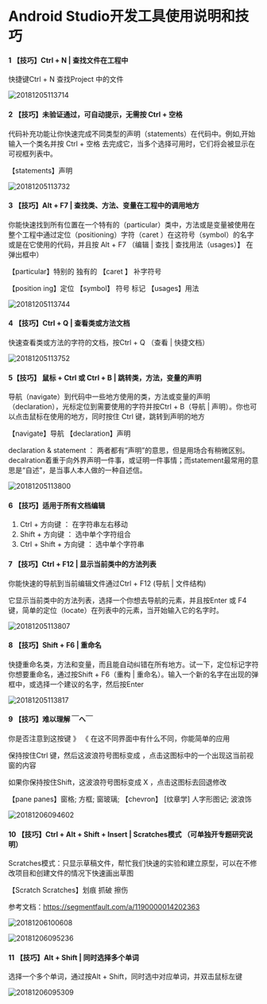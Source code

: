 

# Android Studio开发工具使用说明和技巧

#### 1 【技巧】Ctrl + N  | 查找文件在工程中

快捷键Ctrl + N 查找Project 中的文件

![20181205113714](https://github.com/WikeQi/DevelopmentToolsDoc/blob/master/docPics/20181205113714.png)

#### 2 【技巧】未验证通过，可自动提示，无需按 Ctrl + 空格

代码补充功能让你快速完成不同类型的声明（statements）在代码中。例如,开始输入一个类名并按 Ctrl + 空格 去完成它，当多个选择可用时，它们将会被显示在可视框列表中。

【statements】声明

![20181205113732](https://github.com/WikeQi/DevelopmentToolsDoc/blob/master/docPics/20181205113732.png)



#### 3 【技巧】Alt + F7  |  查找类、方法、变量在工程中的调用地方

你能快速找到所有位置在一个特有的（particular）类中，方法或是变量被使用在整个工程中通过定位（positioning）字符（caret ）在这符号（symbol）的名字或是在它使用的代码，并且按 Alt + F7 （编辑 | 查找 | 查找用法（usages）】 在弹出框中）

【particular】特别的 独有的 【caret 】 补字符号

【position ing】定位 【symbol】 符号 标记 【usages】用法 



![20181205113744](https://github.com/WikeQi/DevelopmentToolsDoc/blob/master/docPics/20181205113744.png)



#### 4 【技巧】Ctrl + Q  |  查看类或方法文档

快速查看类或方法的字符的文档，按Ctrl + Q （查看 | 快捷文档）

![20181205113752](https://github.com/WikeQi/DevelopmentToolsDoc/blob/master/docPics/20181205113752.png)

####  5【技巧】 鼠标 + Ctrl 或 Ctrl + B | 跳转类，方法，变量的声明

导航（navigate）到代码中一些地方使用的类，方法或变量的声明（declaration），光标定位到需要使用的字符并按Ctrl + B（导航  | 声明）。你也可以点击鼠标在使用的地方，同时按住 Ctrl 键，跳转到声明的地方

【navigate】导航 【declaration】声明

declaration & statement  ： 两者都有“声明”的意思，但是用场合有稍微区别。decalration着重于向外界声明一件事，或证明一件事情；而statement最常用的意思是“自述”，是当事人本人做的一种自述信。

![20181205113800](https://github.com/WikeQi/DevelopmentToolsDoc/blob/master/docPics/20181205113800.png)

#### 6 【技巧】适用于所有文档编辑

1. Ctrl + 方向键 ： 在字符串左右移动
2. Shift + 方向键 ： 选中单个字符组合
3. Ctrl + Shift + 方向键 ： 选中单个字符串

#### 7 【技巧】Ctrl + F12  | 显示当前类中的方法列表

你能快速的导航到当前编辑文件通过Ctrl + F12 (导航 | 文件结构)

它显示当前类中的方法列表，选择一个你想去导航的元素，并且按Enter 或 F4键，简单的定位（locate）在列表中的元素，当开始输入它的名字时。

![20181205113807](https://github.com/WikeQi/DevelopmentToolsDoc/blob/master/docPics/20181205113807.png)



#### 8 【技巧】Shift + F6  |  重命名

快捷重命名类，方法和变量，而且能自动纠错在所有地方。试一下，定位标记字符你想要重命名，通过按Shift + F6（重构 | 重命名）。输入一个新的名字在出现的弹框中，或选择一个建议的名字，然后按Enter



![20181205113817](https://github.com/WikeQi/DevelopmentToolsDoc/blob/master/docPics/20181205113817.png)

#### 9 【技巧】难以理解 ￣へ￣

你是否注意到这按键 》 《 在这不同界面中有什么不同，你能简单的应用

保持按住Ctrl 键，然后这波浪符号图标变成  ，点击这图标中的一个出现这当前视窗的内容

如果你保持按住Shift，这波浪符号图标变成  X ，点击这图标去回退修改

【pane panes】窗格; 方框; 窗玻璃; 【chevron】 [纹章学] 人字形图记; 波浪饰

![20181206094602](https://github.com/WikeQi/DevelopmentToolsDoc/blob/master/docPics/20181206094602.png)

#### 10 【技巧】Ctrl + Alt + Shift + Insert | Scratches模式 （可单独开专题研究说明）

Scratches模式：只显示草稿文件，帮忙我们快速的实验和建立原型，可以在不修改项目和创建文件的情况下快速画出草图

【Scratch Scratches】划痕 抓破 擦伤

参考文档：https://segmentfault.com/a/1190000014202363


![20181206100608](https://github.com/WikeQi/DevelopmentToolsDoc/blob/master/docPics/20181206100608.png)

![20181206095236](https://github.com/WikeQi/DevelopmentToolsDoc/blob/master/docPics/20181206095236.png)

#### 11 【技巧】Alt + Shift | 同时选择多个单词

选择一个多个单词，通过按Alt + Shift，同时选中对应单词，并双击鼠标左键



![20181206095309](https://github.com/WikeQi/DevelopmentToolsDoc/blob/master/docPics/20181206095309.png)

















